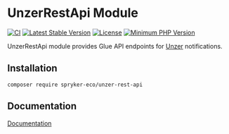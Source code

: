 # UnzerRestApi Module
[![CI](https://github.com/spryker-eco/unzer-rest-api/actions/workflows/ci.yml/badge.svg)](https://github.com/spryker-eco/unzer-rest-api/actions/workflows/ci.yml)
[![Latest Stable Version](https://poser.pugx.org/spryker-eco/unzer-rest-api/v/stable.svg)](https://packagist.org/packages/spryker-eco/unzer-rest-api)
[![License](https://img.shields.io/github/license/spryker-eco/unzer-rest-api.svg?b=master)](https://github.com/spryker-eco/unzer-rest-api)
[![Minimum PHP Version](https://img.shields.io/badge/php-%3E%3D%207.4-8892BF.svg)](https://php.net/)

UnzerRestApi module provides Glue API endpoints for [Unzer](https://www.unzer.com/) notifications.

## Installation
```
composer require spryker-eco/unzer-rest-api
```
## Documentation
[Documentation](https://docs.spryker.com/docs/pbc/all/payment/unzer/unzer.html)

